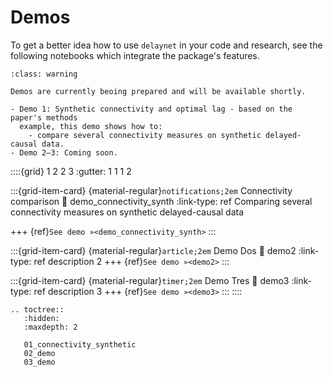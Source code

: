 # Demos

To get a better idea how to use `delaynet` in your code and research,
see the following notebooks which integrate the package's features.

```{admonition} TBD
:class: warning

Demos are currently beoing prepared and will be available shortly.

- Demo 1: Synthetic connectivity and optimal lag - based on the paper's methods
  example, this demo shows how to:
    - compare several connectivity measures on synthetic delayed-causal data.
- Demo 2–3: Coming soon.
```

::::{grid} 1 2 2 3
:gutter: 1 1 1 2

:::{grid-item-card} {material-regular}`notifications;2em` Connectivity comparison
:link: demo_connectivity_synth
:link-type: ref
Comparing several connectivity measures on synthetic delayed-causal data

+++
{ref}`See demo »<demo_connectivity_synth>`
:::

:::{grid-item-card} {material-regular}`article;2em` Demo Dos
:link: demo2
:link-type: ref
description 2
+++
{ref}`See demo »<demo2>`
:::

:::{grid-item-card} {material-regular}`timer;2em` Demo Tres
:link: demo3
:link-type: ref
description 3
+++
{ref}`See demo »<demo3>`
:::
::::

```{eval-rst}
.. toctree::
   :hidden:
   :maxdepth: 2

   01_connectivity_synthetic
   02_demo
   03_demo
```
